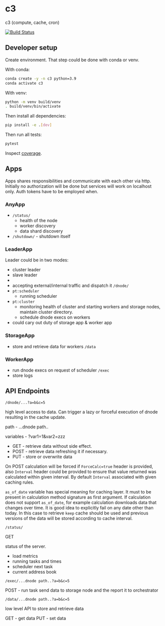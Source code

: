 # c3
c3 (compute, cache, cron)

[![Build Status](https://dev.azure.com/sekash/Public/_apis/build/status%2Fx2ee.c3?branchName=main)](https://dev.azure.com/sekash/Public/_build/latest?definitionId=8&branchName=main)

## Developer setup

Create environment. That step could be done with conda or venv.

With conda:

```bash
conda create -y -n c3 python=3.9
conda activate c3
```

With venv:
```bash
python -m venv build/venv
. build/venv/bin/activate
```

Then install all dependencies:
```bash
pip install -e .[dev]
```

Then run all tests:
```bash
pytest
```

Inspect [coverage](htmlcov/index.html).

## Apps

Apps shares responsibilities and communicate with each other via http. 
Initially no authorization will be done but services will work on localhost only. Auth tokens have to be employed when. 

### AnyApp

* `/status/`
  * health of the node
  * worker discovery
  * data shard discovery
* `/shutdown/` - shutdown itself

### LeaderApp


Leader could be in two modes: 
  * cluster leader 
  * slave leader
  * 
* accepting external/internal traffic and dispatch it `/dnode/`
* `pt:scheduler`
  * running scheduler
* `pt:cluster`
  * monitoring health of cluster and starting workers and storage nodes, maintain cluster directory.
  * schedule dnode execs on workers
* could cary out duty of storage app & worker app



### StorageApp
* store and retrieve data for workers `/data`

### WorkerApp
* run dnode execs on request of scheduler `/exec`
* store logs


## API Endpoints


`/dnode/...?a=b&c=5`

high level access to data. Can trigger a lazy or forceful execution of dnode resulting in the cache update.

path - ...dnode path..

variables - ?var1=1&var2=zzz
  * GET - retrieve data without side effect.
  * POST - retrieve data refreshing it if necessary.
  * PUT - store or overwrite data

On POST calculation will be forced if `ForceCalc=true` header is provided, also `Interval` header could be provided 
to ensure that value returned was calculated within given interval. By default `Interval` associated with given caching rules.

`as_of_date` variable has special meaning for caching layer.  It must to be present in calculation method signature as first argument. 
If calculation does not support `as_of_date`, for example calculation downloads data that changes over time. It is good idea to explicitly fail 
on any date other than today. In this case to retrieve `keep` cache should be used and previous versions of the data will be stored according 
to cache interval.


`/status/`

GET

status of the server.  

* load metrics
* running tasks and times
* scheduler next task
* current address book

`/exec/...dnode path..?a=b&c=5`

POST - run task send data to storage node and the report it to orchestrator

`/data/...dnode path..?a=b&c=5`

low level API to store and retrieve data

GET - get data
PUT - set data

